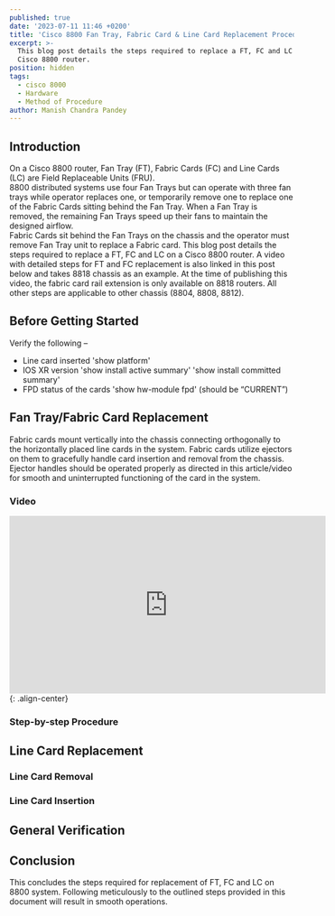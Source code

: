 ```yaml
---
published: true
date: '2023-07-11 11:46 +0200'
title: 'Cisco 8800 Fan Tray, Fabric Card & Line Card Replacement Procedure'
excerpt: >-
  This blog post details the steps required to replace a FT, FC and LC on a
  Cisco 8800 router. 
position: hidden
tags:
  - cisco 8000
  - Hardware
  - Method of Procedure
author: Manish Chandra Pandey
---
```

## Introduction

On a Cisco 8800 router, Fan Tray (FT), Fabric Cards (FC) and Line Cards (LC) are Field Replaceable Units (FRU).  
8800 distributed systems use four Fan Trays but can operate with three fan trays while operator replaces one, or temporarily remove one to replace one of the Fabric Cards sitting behind the Fan Tray.  When a Fan Tray is removed, the remaining Fan Trays speed up their fans to maintain the designed airflow.  
Fabric Cards sit behind the Fan Trays on the chassis and the operator must remove Fan Tray unit to replace a Fabric card. 
This blog post details the steps required to replace a FT, FC and LC on a Cisco 8800 router. A video with detailed steps for FT and FC replacement is also linked in this post below and takes  8818 chassis as an example. At the time of publishing this video, the fabric card rail extension is only available on 8818 routers. All other steps are applicable to other chassis (8804, 8808, 8812).

## Before Getting Started

Verify the following –
- Line card inserted
'show platform'
- IOS XR version
'show install active summary'
'show install committed summary'
- FPD status of the cards
'show hw-module fpd' (should be “CURRENT”)


## Fan Tray/Fabric Card Replacement

Fabric cards mount vertically into the chassis connecting orthogonally to the horizontally placed line cards in the system. Fabric cards utilize ejectors on them to gracefully handle card insertion and removal from the chassis. Ejector handles should be operated properly as directed in this article/video for smooth and uninterrupted functioning of the card in the system.

### Video

<iframe width="560" height="315" src="https://www.youtube.com/watch?v=sQtI-uAkUGQ?autoplay=1" frameborder="0" allow="autoplay; encrypted-media" allowfullscreen></iframe>{: .align-center}

### Step-by-step Procedure

## Line Card Replacement
### Line Card Removal
### Line Card Insertion

## General Verification

## Conclusion

This concludes the steps required for replacement of FT, FC and LC on 8800 system. Following meticulously to the outlined steps provided in this document will result in smooth operations.
